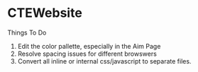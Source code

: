 # CTEWebsite

Things To Do
1. Edit the color pallette, especially in the Aim Page
2. Resolve spacing issues for different browswers
3. Convert all inline or internal css/javascript to separate files.
